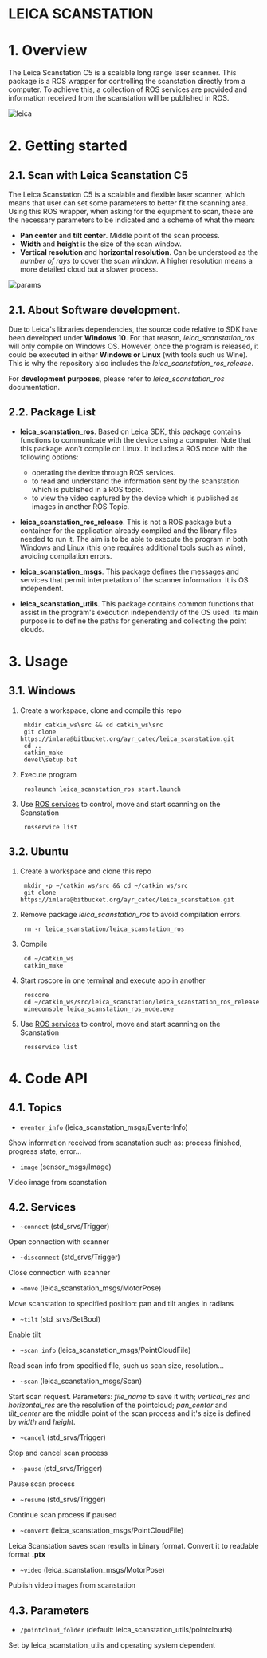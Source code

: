 # LEICA SCANSTATION

# 1. Overview
The Leica Scanstation C5 is a scalable long range laser scanner. This package is a ROS wrapper for controlling the scanstation directly from a computer. To achieve this, a collection of ROS services are provided and information received from the scanstation will be published in ROS.

![leica](scanstationC5.jpg)

# 2. Getting started

## 2.1. Scan with Leica Scanstation C5
The Leica Scanstation C5 is a scalable and flexible laser scanner, which means that user can set some parameters to better fit the scanning area. 
Using this ROS wrapper, when asking for the equipment to scan, these are the necessary parameters to be indicated and a scheme of what the mean:

- **Pan center** and **tilt center**. Middle point of the scan process.
- **Width** and **height** is the size of the scan window.
- **Vertical resolution** and **horizontal resolution**. Can be understood as the *number of rays* to cover the scan window. A higher resolution means a more detailed cloud but a slower process.

![params](scanparams.png)

## 2.1. About Software development.

Due to Leica's libraries dependencies, the source code relative to SDK have been developed under **Windows 10**. For that reason, *leica_scanstation_ros* will only compile on Windows OS. However, once the program is released, it could be executed in either **Windows or Linux** (with tools such us Wine). This is why the repository also includes the *leica_scanstation_ros_release*.

For **development purposes**, please refer to *leica_scanstation_ros* documentation. 

## 2.2. Package List
- **leica_scanstation_ros**. Based on Leica SDK, this package contains functions to communicate with the device using a computer. Note that this package won't compile on Linux. It includes a ROS node with the following options:
    - operating the device through ROS services. 
    - to read and understand the information sent by the scanstation which is published in a ROS topic. 
    - to view the video captured by the device which is published as images in another ROS Topic.

- **leica_scanstation_ros_release**. This is not a ROS package but a container for the application already compiled and the library files needed to run it. The aim is to be able to execute the program in both Windows and Linux (this one requires additional tools such as wine), avoiding compilation errors.

- **leica_scanstation_msgs**. This package defines the messages and services that permit interpretation of the scanner information.
It is OS independent.

- **leica_scanstation_utils**. This package contains common functions that assist in the program's execution independently of the OS used. Its main purpose is to define the paths for generating and collecting the point clouds. 

# 3. Usage
## 3.1. Windows
1. Create a workspace, clone and compile this repo

        mkdir catkin_ws\src && cd catkin_ws\src
        git clone https://imlara@bitbucket.org/ayr_catec/leica_scanstation.git
        cd ..
        catkin_make
        devel\setup.bat

2. Execute program

        roslaunch leica_scanstation_ros start.launch

3. Use [ROS services](#code-api) to control, move and start scanning on the Scanstation

        rosservice list

## 3.2. Ubuntu
1. Create a workspace and clone this repo

        mkdir -p ~/catkin_ws/src && cd ~/catkin_ws/src
        git clone https://imlara@bitbucket.org/ayr_catec/leica_scanstation.git

2. Remove package *leica_scanstation_ros* to avoid compilation errors.

        rm -r leica_scanstation/leica_scanstation_ros

4. Compile

        cd ~/catkin_ws
        catkin_make

5. Start roscore in one terminal and execute app in another

        roscore
        cd ~/catkin_ws/src/leica_scanstation/leica_scanstation_ros_release
        wineconsole leica_scanstation_ros_node.exe

6. Use [ROS services](#code-api) to control, move and start scanning on the Scanstation

        rosservice list

# 4. Code API
## 4.1. Topics
- `eventer_info` (leica_scanstation_msgs/EventerInfo)

Show information received from scanstation such as: process finished, progress state, error...

- `image` (sensor_msgs/Image)

Video image from scanstation

## 4.2. Services
- `~connect` (std_srvs/Trigger)
        
Open connection with scanner

- `~disconnect` (std_srvs/Trigger)
        
Close connection with scanner

- `~move` (leica_scanstation_msgs/MotorPose)

Move scanstation to specified position: pan and tilt angles in radians

- `~tilt` (std_srvs/SetBool)

Enable tilt

- `~scan_info` (leica_scanstation_msgs/PointCloudFile)

Read scan info from specified file, such us scan size, resolution...

- `~scan` (leica_scanstation_msgs/Scan)

Start scan request. Parameters: *file_name* to save it with; *vertical_res* and *horizontal_res* are the resolution of the pointcloud; *pan_center* and *tilt_center* are the middle point of the scan process and it's size is defined by *width* and *height*.

- `~cancel` (std_srvs/Trigger)

Stop and cancel scan process

- `~pause` (std_srvs/Trigger)

Pause scan process

- `~resume` (std_srvs/Trigger)

Continue scan process if paused

- `~convert` (leica_scanstation_msgs/PointCloudFile)

Leica Scanstation saves scan results in binary format. Convert it to readable format **.ptx**

- `~video` (leica_scanstation_msgs/MotorPose)

Publish video images from scanstation

## 4.3. Parameters
- `/pointcloud_folder` (default: leica_scanstation_utils/pointclouds)

Set by leica_scanstation_utils and operating system dependent

